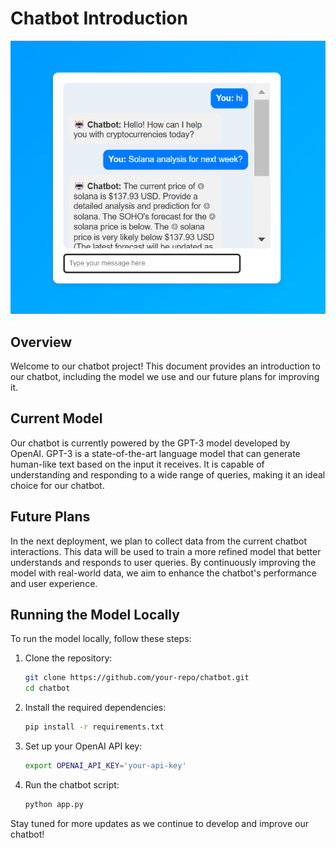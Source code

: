 # Chatbot Introduction

![Chatbot Interface](chatbot-intro.png)

## Overview

Welcome to our chatbot project! This document provides an introduction to our chatbot, including the model we use and our future plans for improving it.

## Current Model

Our chatbot is currently powered by the GPT-3 model developed by OpenAI. GPT-3 is a state-of-the-art language model that can generate human-like text based on the input it receives. It is capable of understanding and responding to a wide range of queries, making it an ideal choice for our chatbot.

## Future Plans

In the next deployment, we plan to collect data from the current chatbot interactions. This data will be used to train a more refined model that better understands and responds to user queries. By continuously improving the model with real-world data, we aim to enhance the chatbot's performance and user experience.

## Running the Model Locally

To run the model locally, follow these steps:

1. Clone the repository:
    ```bash
    git clone https://github.com/your-repo/chatbot.git
    cd chatbot
    ```

2. Install the required dependencies:
    ```bash
    pip install -r requirements.txt
    ```

3. Set up your OpenAI API key:
    ```bash
    export OPENAI_API_KEY='your-api-key'
    ```

4. Run the chatbot script:
    ```bash
    python app.py
    ```

Stay tuned for more updates as we continue to develop and improve our chatbot!


